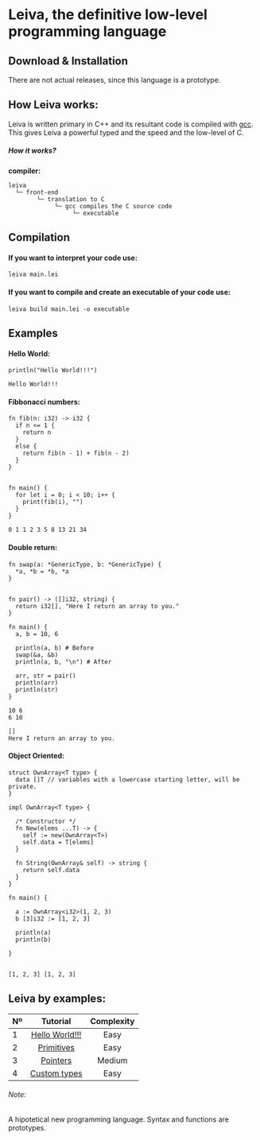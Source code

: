 # Leiva, the definitive low-level programming language
## Download & Installation
There are not actual releases, since this language is a prototype. 

## How Leiva works:
Leiva is written primary in C++ and its resultant code is compiled with [gcc](https://github.com/gcc-mirror/gcc). This gives Leiva a powerful typed and the speed and the low-level of C.

##### How it works?
**compiler:**
```
leiva
  └─ front-end
        └─ translation to C
             └─ gcc compiles the C source code
                  └─ executable
```

## Compilation

#### If you want to interpret your code use:
```
leiva main.lei
```

#### If you want to compile and create an executable of your code use:
```
leiva build main.lei -o executable
```

## Examples
#### Hello World:
```
println("Hello World!!!")
```
```
Hello World!!!
```
#### Fibbonacci numbers:
```
fn fib(n: i32) -> i32 {
  if n <= 1 {
    return n
  }
  else {
    return fib(n - 1) + fib(n - 2)
  }
}
  

fn main() {
  for let i = 0; i < 10; i++ {
    print(fib(i), "")
  }
}

```
```
0 1 1 2 3 5 8 13 21 34
```

#### Double return:
```
fn swap(a: *GenericType, b: *GenericType) {
  *a, *b = *b, *a
}
  

fn pair() -> ([]i32, string) { 
  return i32[], "Here I return an array to you."
}

fn main() {
  a, b = 10, 6

  println(a, b) # Before
  swap(&a, &b)
  println(a, b, "\n") # After

  arr, str = pair()
  println(arr)
  println(str)
}
```
```
10 6
6 10

[]
Here I return an array to you.
```

#### Object Oriented:
```
struct OwnArray<T type> {
  data []T // variables with a lowercase starting letter, will be private.
}

impl OwnArray<T type> {
  
  /* Constructor */
  fn New(elems ...T) -> {
    self := new(OwnArray<T>)
    self.data = T[elems]
  }
  
  fn String(OwnArray& self) -> string {
    return self.data
  }
}

fn main() {
  
  a := OwnArray<i32>(1, 2, 3)
  b [3]i32 := [1, 2, 3]
  
  println(a)
  println(b)
  
}
  
```
```
[1, 2, 3] [1, 2, 3]
```

## Leiva by examples:
| Nº            | Tutorial      | Complexity      |
| ------------- |:-------------:|:---------------:|
| 1             | [Hello World!!!](https://github.com/AlKiam/Leiva/tree/master/Examples/Hello%20World) | Easy |
| 2             | [Primitives](https://github.com/AlKiam/Leiva/tree/master/Examples/Primitives) | Easy |
| 3             | [Pointers](https://github.com/AlKiam/Leiva/tree/master/Examples/Pointers) | Medium |
| 4             | [Custom types](https://github.com/AlKiam/Leiva/tree/master/Examples/Custom%20Types) | Easy |

###### Note:
A hipotetical new programming language. Syntax and functions are prototypes.
